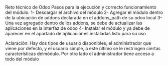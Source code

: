 Reto técnico de Odoo
Pasos para la ejecución y correcto funcionamiento del módulo:
1- Descargar el archivo del módulo
2- Agregar el módulo dentro de la ubicación de addons declarada en el addons_path de su odoo local
3- Una vez agregado dentro de los addons, se debe de actualizar las aplicaciones en la interfaz de odoo
4- Instalar el módulo y ya debe de aparecer en el apartado de aplicaciones instaladas listo para su uso

Aclaración: Hay dos tipos de usuario disponibles, el administrador que viene por defecto, y el usuario simple, a este último se le restringen ciertas características delmódulo.
Por otro lado el administrador tiene acceso a todo del módulo
